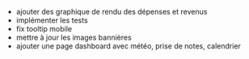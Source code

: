 - ajouter des graphique de rendu des dépenses et revenus
- implémenter les tests
- fix tooltip mobile
- mettre à jour les images bannières
- ajouter une page dashboard avec météo, prise de notes, calendrier
